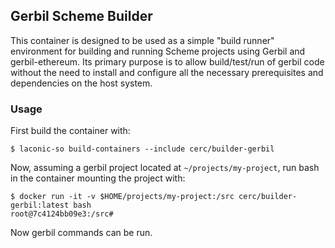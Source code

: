 ## Gerbil Scheme Builder

This container is designed to be used as a simple "build runner" environment for building and running Scheme projects using Gerbil and gerbil-ethereum. Its primary purpose is to allow build/test/run of gerbil code without the need to install and configure all the necessary prerequisites and dependencies on the host system.

### Usage

First build the container with:

```
$ laconic-so build-containers --include cerc/builder-gerbil
```

Now, assuming a gerbil project located at `~/projects/my-project`, run bash in the container mounting the project with:

```
$ docker run -it -v $HOME/projects/my-project:/src cerc/builder-gerbil:latest bash
root@7c4124bb09e3:/src#
```

Now gerbil commands can be run.

